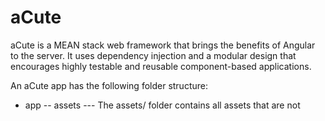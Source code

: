 aCute
=====

aCute is a MEAN stack web framework that brings the benefits of Angular to the server.  It uses dependency injection and a modular design that encourages highly testable and reusable component-based applications. 

An aCute app has the following folder structure:
- app
-- assets
--- The assets/ folder contains all assets that are not 